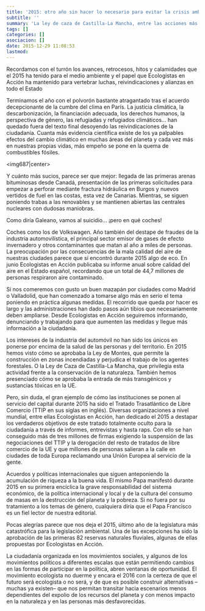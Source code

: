```yaml
---
title: '2015: otro año sin hacer lo necesario para evitar la crisis ambiental'
subtitle: ''
summary: 'La ley de caza de Castilla-La Mancha, entre las acciones más negativas para el medio ambiente aprobadas en España.'
tags: []
categories: []
asociacion: []
date: 2015-12-29 11:08:53
lastmod:
---
```


Recordamos con el turrón los avances, retrocesos, hitos y calamidades que el 2015 ha tenido para el medio ambiente y el papel que Ecologistas en Acción ha mantenido para vertebrar luchas, reivindicaciones y alianzas en todo el Estado

Terminamos el año con el polvorón bastante atragantado tras el acuerdo decepcionante de la cumbre del clima en París. La justicia climática, la descarbonización, la financiación adecuada, los derechos humanos, la perspectiva de género, las refugiadas y refugiados climáticos… han quedado fuera del texto final desoyendo las reivindicaciones de la ciudadanía. Cuanta más evidencia científica existe de los ya palpables efectos del cambio climático en muchas áreas del planeta y cada vez más en nuestras propias vidas, más empeño se pone en la quema de combustibles fósiles.

<img687|center>

Y cuánto más sucios, parece ser que mejor: llegada de las primeras arenas bituminosas desde Canadá, presentación de las primeras solicitudes para empezar a perforar mediante fractura hidráulica en Burgos y nuevos vertidos de fuel en las costas, esta vez de Canarias. Mientras, se siguen poniendo trabas a las renovables y se mantienen abiertas las centrales nucleares con dudosas maniobras.

Como diría Galeano, vamos al suicidio... ¡pero en qué coches!

Coches como los de Volkswagen. Año también del destape de fraudes de la industria automovilística, el principal sector emisor de gases de efecto invernadero y otros contaminantes que matan al año a miles de personas. La preocupación por las consecuencias de la mala calidad del aire de nuestras ciudades parece que sí encontró durante 2015 algo de eco. En junio Ecologistas en Acción publicaba su informe anual sobre calidad del aire en el Estado español, recordando que un total de 44,7 millones de personas respiraron aire contaminado.

Sí nos comeremos con gusto un buen mazapán por ciudades como Madrid o Valladolid, que han comenzado a tomarse algo más en serio el tema poniendo en práctica algunas medidas. El recorrido que queda por hacer es largo y las administraciones han dado pasos aún tibios que necesariamente deben ampliarse. Desde Ecologistas en Acción seguiremos informando, denunciando y trabajando para que aumenten las medidas y llegue más información a la ciudadanía.

Los intereses de la industria del automóvil no han sido los únicos en ponerse por encima de la salud de las personas y del territorio. En 2015 hemos visto cómo se aprobaba la Ley de Montes, que permite la construcción en zonas incendiadas y perjudica el trabajo de los agentes forestales. O la Ley de Caza de Castilla-La Mancha, que privilegia esta actividad frente a la conservación de la naturaleza. También hemos presenciado cómo se aprobaba la entrada de más transgénicos y sustancias tóxicas en la UE. 

Pero, sin duda, el gran ejemplo de cómo las instituciones se ponen al servicio del capital durante 2015 ha sido el Tratado Trasatlántico de Libre Comercio (TTIP en sus siglas en inglés). Diversas organizaciones a nivel mundial, entre ellas Ecologistas en Acción, han dedicado el 2015 a destapar los verdaderos objetivos de este tratado totalmente oculto para la ciudadanía a través de informes, entrevistas y hasta raps. Con ello se han conseguido más de tres millones de firmas exigiendo la suspensión de las negociaciones del TTIP y la derogación del resto de tratados de libre comercio de la UE y que millones de personas salieran a la calle en ciudades de toda Europa reclamando una Unión Europea al servicio de la gente.

Acuerdos y políticas internacionales que siguen anteponiendo la acumulación de riqueza a la buena vida. El mismo Papa manifestó durante 2015 en su primera encíclica la grave responsabilidad del sistema económico, de la política internacional y local y de la cultura del consumo de masas en la destrucción del planeta y la pobreza. Si no fuera por su tratamiento a los temas de género, cualquiera diría que el Papa Francisco es un fiel lector de nuestra editorial.

Pocas alegrías parece que nos deja el 2015, último año de la legislatura más catastrófica para la legislación ambiental. Una de las excepciones ha sido la aprobación de las primeras 82 reservas naturales fluviales, algunas de ellas propuestas por Ecologistas en Acción.

La ciudadanía organizada en los movimientos sociales, y algunos de los movimientos políticos a diferentes escalas que están permitiendo cambios en las formas de participar en la política, abren ventanas de oportunidad. El movimiento ecologista no duerme y encara el 2016 con la certeza de que el futuro será ecologista o no será, y de que es posible construir alternativas –muchas ya existen– que nos permitan transitar hacia escenarios menos dependientes del expolio de los recursos del planeta y con menos impacto en la naturaleza y en las personas más desfavorecidas. 